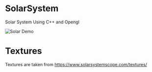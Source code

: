 # SolarSystem
Solar System  Using C++ and Opengl

![Solar Demo](sun.gif)

# Textures

Textures are taken from https://www.solarsystemscope.com/textures/